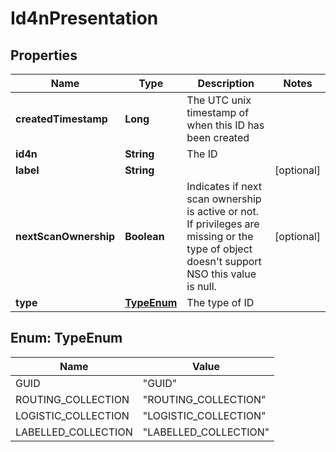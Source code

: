 
# Id4nPresentation

## Properties
Name | Type | Description | Notes
------------ | ------------- | ------------- | -------------
**createdTimestamp** | **Long** | The UTC unix timestamp of when this ID has been created | 
**id4n** | **String** | The ID | 
**label** | **String** |  |  [optional]
**nextScanOwnership** | **Boolean** | Indicates if next scan ownership is active or not. If privileges are missing or the type of object doesn&#39;t support NSO this value is null. |  [optional]
**type** | [**TypeEnum**](#TypeEnum) | The type of ID | 


<a name="TypeEnum"></a>
## Enum: TypeEnum
Name | Value
---- | -----
GUID | &quot;GUID&quot;
ROUTING_COLLECTION | &quot;ROUTING_COLLECTION&quot;
LOGISTIC_COLLECTION | &quot;LOGISTIC_COLLECTION&quot;
LABELLED_COLLECTION | &quot;LABELLED_COLLECTION&quot;



